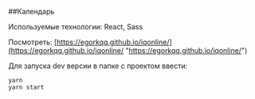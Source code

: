 ##Календарь

Используемые технологии: React, Sass

Посмотреть: [https://egorkqq.github.io/iqonline/](https://egorkqq.github.io/iqonline/ "https://egorkqq.github.io/iqonline/")

Для запуска dev версии в папке с проектом ввести:

    yarn
    yarn start
